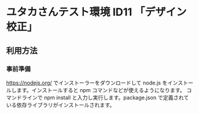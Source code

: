 # ユタカさんテスト環境 ID11 「デザイン校正」

## 利用方法
### 事前準備
https://nodejs.org/ でインストーラーをダウンロードして node.js をインストールします。インストールすると npm コマンドなどが使えるようになります。
コマンドラインで npm install と入力し実行します。package.json で定義されている依存ライブラリがインストールされます。